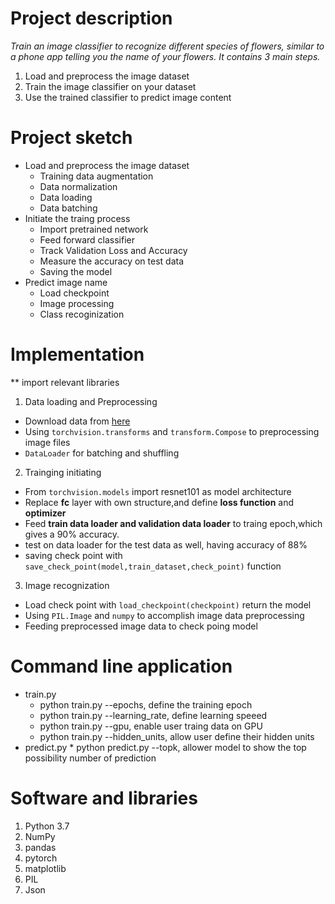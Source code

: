 # Project description
_Train an image classifier to recognize different species of flowers, 
similar to a phone app telling you the name of your flowers. 
It contains 3 main steps._
1. Load and preprocess the image dataset
2. Train the image classifier on your dataset
3. Use the trained classifier to predict image content

# Project sketch
* Load and preprocess the image dataset
  * Training data augmentation
  * Data normalization
  * Data loading
  * Data batching
* Initiate the traing process
  * Import pretrained network
  * Feed forward classifier
  * Track Validation Loss and Accuracy
  * Measure the accuracy on test data
  * Saving the model
* Predict image name
  * Load checkpoint
  * Image processing
  * Class recoginization

# Implementation
** import relevant libraries
1. Data loading and Preprocessing
  * Download data from [here](http://www.robots.ox.ac.uk/~vgg/data/flowers/102/index.html)
  * Using `torchvision.transforms` and `transform.Compose` to preprocessing image files
  * `DataLoader` for batching and shuffling
2. Trainging initiating
  * From `torchvision.models` import resnet101 as model architecture
  * Replace **fc** layer with own structure,and define **loss function** and **optimizer**
  * Feed **train data loader and validation data loader** to traing epoch,which gives a 90% accuracy.
  * test on data loader for the test data as well, having accuracy of 88%
  * saving check point with `save_check_point(model,train_dataset,check_point)` function
 3. Image recognization
  * Load check point with `load_checkpoint(checkpoint)` return the model
  * Using `PIL.Image` and `numpy` to accomplish image data preprocessing
  * Feeding preprocessed image data to check poing model 
  
# Command line application
  * train.py
    * python train.py --epochs, define the training epoch
    * python train.py --learning_rate, define learning speeed
    * python train.py --gpu, enable user traing data on GPU
    * python train.py --hidden_units, allow user define their hidden units
   * predict.py
    * python predict.py --topk, allower model to show the top possibility number of prediction
 
# Software and libraries
1. Python 3.7
2. NumPy
3. pandas
4. pytorch
5. matplotlib
6. PIL
7. Json



